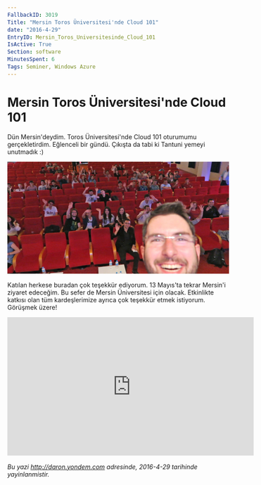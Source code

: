 ```yaml
---
FallbackID: 3019
Title: "Mersin Toros Üniversitesi'nde Cloud 101"
date: "2016-4-29"
EntryID: Mersin_Toros_Universitesinde_Cloud_101
IsActive: True
Section: software
MinutesSpent: 6
Tags: Seminer, Windows Azure
---
```

# Mersin Toros Üniversitesi'nde Cloud 101
Dün Mersin'deydim. Toros Üniversitesi'nde Cloud 101 oturumumu gerçekletirdim. Eğlenceli bir gündü. Çıkışta da tabi ki Tantuni yemeyi unutmadık :) 

![](media/Mersin_Toros_Universitesinde_Cloud_101/mersin-toros-universitesi.jpg)

Katılan herkese buradan çok teşekkür ediyorum. 13 Mayıs'ta tekrar Mersin'i ziyaret edeceğim. Bu sefer de Mersin Üniversitesi için olacak. Etkinlikte katkısı olan tüm kardeşlerimize ayrıca çok teşekkür etmek istiyorum. Görüşmek üzere!

<iframe width="560" height="315" src="https://www.youtube.com/embed/-0at9kiYmc8" frameborder="0" allowfullscreen></iframe>

*Bu yazi http://daron.yondem.com adresinde, 2016-4-29 tarihinde yayinlanmistir.*
